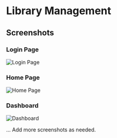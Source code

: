 # Library Management

## Screenshots

### Login Page
![Login Page](img/logo.png)

### Home Page
![Home Page](screenshots/home-page.png)

### Dashboard
![Dashboard](screenshots/dashboard.png)

... Add more screenshots as needed.
